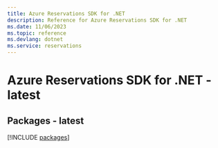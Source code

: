```yaml
---
title: Azure Reservations SDK for .NET
description: Reference for Azure Reservations SDK for .NET
ms.date: 11/06/2023
ms.topic: reference
ms.devlang: dotnet
ms.service: reservations
---
```

# Azure Reservations SDK for .NET - latest
## Packages - latest
[!INCLUDE [packages](reservations-index.md)]